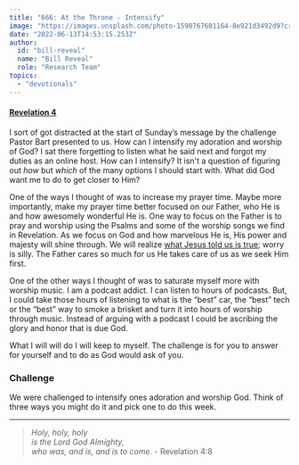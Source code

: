 ```yaml
---
title: "666: At the Throne - Intensify"
image: "https://images.unsplash.com/photo-1590767601164-8e921d3492d9?crop=entropy&cs=srgb&fm=jpg&ixid=Mnw5NjYxfDB8MXxzZWFyY2h8MTB8fFRydXRofGVufDB8fHx8MTYxODIzNjM3Mw&ixlib=rb-1.2.1&q=85"
date: "2022-06-13T14:53:15.253Z"
author:
  id: "bill-reveal"
  name: "Bill Reveal"
  role: "Research Team"
topics:
  - "devotionals"
---
```

#### [Revelation 4][rev4]
I sort of got distracted at the start of Sunday’s message by the challenge Pastor Bart presented to us. How can I intensify my adoration and worship of God? I sat there forgetting to listen what he said next and forgot my duties as an online host. How can I intensify? It isn't a question of figuring out _how_ but _which_ of the many options I should start with. What did God want me to do to get closer to Him?

One of the ways I thought of was to increase my prayer time. Maybe more importantly, make my prayer time better focused on our Father, who He is and how awesomely wonderful He is. One way to focus on the Father is to pray and worship using the Psalms and some of the worship songs we find in Revelation. As we focus on God and how marvelous He is, His power and majesty will shine through. We will realize [what Jesus told us is true][matt6]; worry is silly. The Father cares so much for us He takes care of us as we seek Him first.

One of the other ways I thought of was to saturate myself more with worship music. I am a podcast addict. I can listen to hours of podcasts. But, I could take those hours of listening to what is the “best” car, the “best” tech or the “best” way to smoke a brisket and turn it into hours of worship through music. Instead of arguing with a podcast I could be ascribing the glory and honor that is due God. 

What I will will do I will keep to myself. The challenge is for you to answer for yourself and to do as God would ask of you.

### Challenge
We were challenged to intensify ones adoration and worship God. Think of three ways you might do it and pick one to do this week.

----

> _Holy, holy, holy_   
> _is the Lord God Almighty,_    
> _who was, and is, and is to come._ - Revelation 4:8

[rev4]: https://biblehub.com/revelation/4.htm
[matt6]: https://biblehub.com/Context/matthew/6-25.htm
